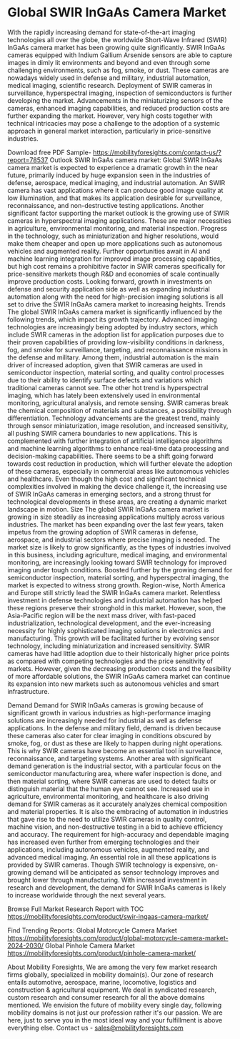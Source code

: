 # Global SWIR InGaAs Camera Market

With the rapidly increasing demand for state-of-the-art imaging technologies all over the globe, the worldwide Short-Wave Infrared (SWIR) InGaAs camera market has been growing quite significantly. SWIR InGaAs cameras equipped with Indium Gallium Arsenide sensors are able to capture images in dimly lit environments and beyond and even through some challenging environments, such as fog, smoke, or dust. These cameras are nowadays widely used in defense and military, industrial automation, medical imaging, scientific research. Deployment of SWIR cameras in surveillance, hyperspectral imaging, inspection of semiconductors is further developing the market. Advancements in the miniaturizing sensors of the cameras, enhanced imaging capabilities, and reduced production costs are further expanding the market. However, very high costs together with technical intricacies may pose a challenge to the adoption of a systemic approach in general market interaction, particularly in price-sensitive industries.

Download free PDF Sample- https://mobilityforesights.com/contact-us/?report=78537
Outlook
SWIR InGaAs camera market: Global SWIR InGaAs camera market is expected to experience a dramatic growth in the near future, primarily induced by huge expansion seen in the industries of defense, aerospace, medical imaging, and industrial automation. An SWIR camera has vast applications where it can produce good image quality at low illumination, and that makes its application desirable for surveillance, reconnaissance, and non-destructive testing applications. Another significant factor supporting the market outlook is the growing use of SWIR cameras in hyperspectral imaging applications. These are major necessities in agriculture, environmental monitoring, and material inspection. Progress in the technology, such as miniaturization and higher resolutions, would make them cheaper and open up more applications such as autonomous vehicles and augmented reality. Further opportunities await in AI and machine learning integration for improved image processing capabilities, but high cost remains a prohibitive factor in SWIR cameras specifically for price-sensitive markets though R&D and economies of scale continually improve production costs. Looking forward, growth in investments on defense and security application side as well as expanding industrial automation along with the need for high-precision imaging solutions is all set to drive the SWIR InGaAs camera market to increasing heights.
Trends
The global SWIR InGaAs camera market is significantly influenced by the following trends, which impact its growth trajectory. Advanced imaging technologies are increasingly being adopted by industry sectors, which include SWIR cameras in the adoption list for application purposes due to their proven capabilities of providing low-visibility conditions in darkness, fog, and smoke for surveillance, targeting, and reconnaissance missions in the defense and military. Among them, industrial automation is the main driver of increased adoption, given that SWIR cameras are used in semiconductor inspection, material sorting, and quality control processes due to their ability to identify surface defects and variations which traditional cameras cannot see. The other hot trend is hyperspectral imaging, which has lately been extensively used in environmental monitoring, agricultural analysis, and remote sensing. SWIR cameras break the chemical composition of materials and substances, a possibility through differentiation. Technology advancements are the greatest trend, mainly through sensor miniaturization, image resolution, and increased sensitivity, all pushing SWIR camera boundaries to new applications. This is complemented with further integration of artificial intelligence algorithms and machine learning algorithms to enhance real-time data processing and decision-making capabilities. There seems to be a shift going forward towards cost reduction in production, which will further elevate the adoption of these cameras, especially in commercial areas like autonomous vehicles and healthcare. Even though the high cost and significant technical complexities involved in making the device challenge it, the increasing use of SWIR InGaAs cameras in emerging sectors, and a strong thrust for technological developments in these areas, are creating a dynamic market landscape in motion.
Size
The global SWIR InGaAs camera market is growing in size steadily as increasing applications multiply across various industries. The market has been expanding over the last few years, taken impetus from the growing adoption of SWIR cameras in defense, aerospace, and industrial sectors where precise imaging is needed. The market size is likely to grow significantly, as the types of industries involved in this business, including agriculture, medical imaging, and environmental monitoring, are increasingly looking toward SWIR technology for improved imaging under tough conditions. Boosted further by the growing demand for semiconductor inspection, material sorting, and hyperspectral imaging, the market is expected to witness strong growth. Region-wise, North America and Europe still strictly lead the SWIR InGaAs camera market. Relentless investment in defense technologies and industrial automation has helped these regions preserve their stronghold in this market. However, soon, the Asia-Pacific region will be the next mass driver, with fast-paced industrialization, technological development, and the ever-increasing necessity for highly sophisticated imaging solutions in electronics and manufacturing. This growth will be facilitated further by evolving sensor technology, including miniaturization and increased sensitivity. SWIR cameras have had little adoption due to their historically higher price points as compared with competing technologies and the price sensitivity of markets. However, given the decreasing production costs and the feasibility of more affordable solutions, the SWIR InGaAs camera market can continue its expansion into new markets such as autonomous vehicles and smart infrastructure.

Demand
Demand for SWIR InGaAs cameras is growing because of significant growth in various industries as high-performance imaging solutions are increasingly needed for industrial as well as defense applications. In the defense and military field, demand is driven because these cameras also cater for clear imaging in conditions obscured by smoke, fog, or dust as these are likely to happen during night operations. This is why SWIR cameras have become an essential tool in surveillance, reconnaissance, and targeting systems. Another area with significant demand generation is the industrial sector, with a particular focus on the semiconductor manufacturing area, where wafer inspection is done, and then material sorting, where SWIR cameras are used to detect faults or distinguish material that the human eye cannot see. Increased use in agriculture, environmental monitoring, and healthcare is also driving demand for SWIR cameras as it accurately analyzes chemical composition and material properties. It is also the embracing of automation in industries that gave rise to the need to utilize SWIR cameras in quality control, machine vision, and non-destructive testing in a bid to achieve efficiency and accuracy. The requirement for high-accuracy and dependable imaging has increased even further from emerging technologies and their applications, including autonomous vehicles, augmented reality, and advanced medical imaging. An essential role in all these applications is provided by SWIR cameras. Though SWIR technology is expensive, on-growing demand will be anticipated as sensor technology improves and brought lower through manufacturing. With increased investment in research and development, the demand for SWIR InGaAs cameras is likely to increase worldwide through the next several years.

Browse Full Market Research Report with TOC https://mobilityforesights.com/product/swir-ingaas-camera-market/


Find Trending Reports:
Global Motorcycle Camera Market 
https://mobilityforesights.com/product/global-motorcycle-camera-market-2024-2030/
Global Pinhole Camera Market
https://mobilityforesights.com/product/pinhole-camera-market/


About Mobility Foresights,
We are among the very few market research firms globally, specialized in mobility domain(s). Our zone of research entails automotive, aerospace, marine, locomotive, logistics and construction & agricultural equipment. We deal in syndicated research, custom research and consumer research for all the above domains mentioned.
We envision the future of mobility every single day, following mobility domains is not just our profession rather it's our passion. We are here, just to serve you in the most ideal way and your fulfillment is above everything else. Contact us -  sales@mobilityforesights.com 



